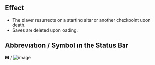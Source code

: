 ## Effect

- The player resurrects on a starting altar or another checkpoint upon death.
- Saves are deleted upon loading.

## Abbreviation / Symbol in the Status Bar

**M** / ![image](https://user-images.githubusercontent.com/16661034/236143267-edc0673e-f306-4417-9b87-c908403e22be.png)
